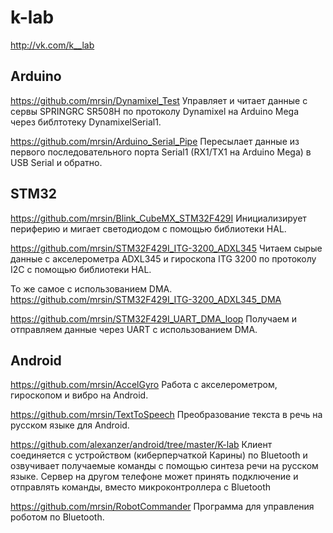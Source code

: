 # k-lab
http://vk.com/k__lab


## Arduino

https://github.com/mrsin/Dynamixel_Test
Управляет и читает данные с сервы SPRINGRC SR508H по протоколу Dynamixel на Arduino Mega через библтотеку DynamixelSerial1.

https://github.com/mrsin/Arduino_Serial_Pipe
Пересылает данные из первого последовательного порта  Serial1 (RX1/TX1 на Arduino Mega) в USB Serial и обратно.


## STM32

https://github.com/mrsin/Blink_CubeMX_STM32F429I
Инициализирует периферию и мигает светодиодом с помощью библиотеки HAL.

https://github.com/mrsin/STM32F429I_ITG-3200_ADXL345
Читаем сырые данные с акселерометра ADXL345 и гироскопа ITG 3200 по протоколу I2C с помощью библиотеки HAL.

То же самое с использованием DMA.
https://github.com/mrsin/STM32F429I_ITG-3200_ADXL345_DMA

https://github.com/mrsin/STM32F429I_UART_DMA_loop
Получаем и отправляем данные через UART с использованием DMA.


## Android

https://github.com/mrsin/AccelGyro
Работа с акселерометром, гироскопом и вибро на Android.

https://github.com/mrsin/TextToSpeech
Преобразование текста в речь на русском языке для Android.

https://github.com/alexanzer/android/tree/master/K-lab
Клиент соединяется с устройством (киберперчаткой Карины) по Bluetooth и озвучивает получаемые команды с помощью синтеза речи на русском языке.
Сервер на другом телефоне может принять подключение и отправлять команды, вместо микроконтроллера с Bluetooth

https://github.com/mrsin/RobotCommander
Программа для управления роботом по Bluetooth.
